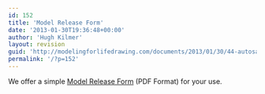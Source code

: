 ```yaml
---
id: 152
title: 'Model Release Form'
date: '2013-01-30T19:36:48+00:00'
author: 'Hugh Kilmer'
layout: revision
guid: 'http://modelingforlifedrawing.com/documents/2013/01/30/44-autosave/'
permalink: '/?p=152'
---
```


We offer a simple [Model Release Form](http://www.modelingforlifedrawing.com/community/PDF_forms/Model_Release_Form.pdf "Model Release Form PDF File") (PDF Format) for your use.